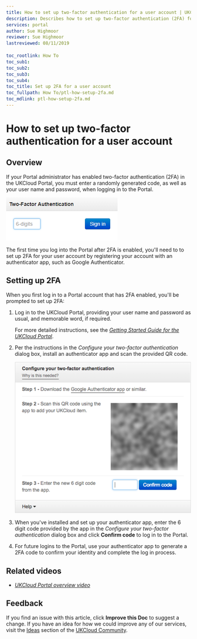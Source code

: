 ```yaml
---
title: How to set up two-factor authentication for a user account | UKCloud Ltd
description: Describes how to set up two-factor authentication (2FA) for a user account
services: portal
author: Sue Highmoor
reviewer: Sue Highmoor
lastreviewed: 08/11/2019

toc_rootlink: How To
toc_sub1: 
toc_sub2:
toc_sub3:
toc_sub4:
toc_title: Set up 2FA for a user account
toc_fullpath: How To/ptl-how-setup-2fa.md
toc_mdlink: ptl-how-setup-2fa.md
---
```


# How to set up two-factor authentication for a user account

## Overview

If your Portal administrator has enabled two-factor authentication (2FA) in the UKCloud Portal, you must enter a randomly generated code, as well as your user name and password, when logging in to the Portal.

![Two-Factor Authentication dialog box in the UKCloud Portal](images/ptl-2fa.png)

The first time you log into the Portal after 2FA is enabled, you'll need to to set up 2FA for your user account by registering your account with an authenticator app, such as Google Authenticator.

## Setting up 2FA

When you first log in to a Portal account that has 2FA enabled, you'll be prompted to set up 2FA:

1. Log in to the UKCloud Portal, providing your user name and password as usual, and memorable word, if required.

    For more detailed instructions, see the [*Getting Started Guide for the UKCloud Portal*](ptl-gs.md).

2. Per the instructions in the *Configure your two-factor authentication* dialog box, install an authenticator app and scan the provided QR code.

    ![Configure your two-factor authentication dialog box](images/ptl-2fa-setup.png)

3. When you've installed and set up your authenticator app, enter the 6 digit code provided by the app in the *Configure your two-factor authentication* dialog box and click **Confirm code** to log in to the Portal.

4. For future logins to the Portal, use your authenticator app to generate a 2FA code to confirm your identity and complete the log in process.

## Related videos

- [*UKCloud Portal overview video*](ptl-vid-portal.md)

## Feedback

If you find an issue with this article, click **Improve this Doc** to suggest a change. If you have an idea for how we could improve any of our services, visit the [Ideas](https://community.ukcloud.com/ideas) section of the [UKCloud Community](https://community.ukcloud.com).

